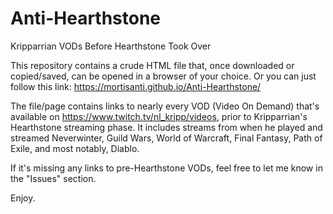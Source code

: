 # Anti-Hearthstone
Kripparrian VODs Before Hearthstone Took Over

This repository contains a crude HTML file that, once downloaded or copied/saved, can be opened in a browser of your choice. Or you can just follow this link: https://mortisanti.github.io/Anti-Hearthstone/

The file/page contains links to nearly every VOD (Video On Demand) that's available on https://www.twitch.tv/nl_kripp/videos, prior to Kripparrian's Hearthstone streaming phase. It includes streams from when he played and streamed Neverwinter, Guild Wars, World of Warcraft, Final Fantasy, Path of Exile, and most notably, Diablo.

If it's missing any links to pre-Hearthstone VODs, feel free to let me know in the "Issues" section.

Enjoy.
